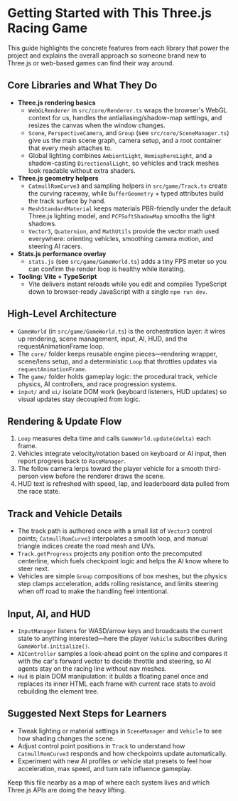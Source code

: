 # Getting Started with This Three.js Racing Game

This guide highlights the concrete features from each library that power the project and explains the overall approach so someone brand new to Three.js or web-based games can find their way around.

## Core Libraries and What They Do

- **Three.js rendering basics**
  - `WebGLRenderer` in `src/core/Renderer.ts` wraps the browser's WebGL context for us, handles the antialiasing/shadow-map settings, and resizes the canvas when the window changes.
  - `Scene`, `PerspectiveCamera`, and `Group` (see `src/core/SceneManager.ts`) give us the main scene graph, camera setup, and a root container that every mesh attaches to.
  - Global lighting combines `AmbientLight`, `HemisphereLight`, and a shadow-casting `DirectionalLight`, so vehicles and track meshes look readable without extra shaders.
- **Three.js geometry helpers**
  - `CatmullRomCurve3` and sampling helpers in `src/game/Track.ts` create the curving raceway, while `BufferGeometry` + typed attributes build the track surface by hand.
  - `MeshStandardMaterial` keeps materials PBR-friendly under the default Three.js lighting model, and `PCFSoftShadowMap` smooths the light shadows.
  - `Vector3`, `Quaternion`, and `MathUtils` provide the vector math used everywhere: orienting vehicles, smoothing camera motion, and steering AI racers.
- **Stats.js performance overlay**
  - `stats.js` (see `src/game/GameWorld.ts`) adds a tiny FPS meter so you can confirm the render loop is healthy while iterating.
- **Tooling: Vite + TypeScript**
  - Vite delivers instant reloads while you edit and compiles TypeScript down to browser-ready JavaScript with a single `npm run dev`.

## High-Level Architecture

- `GameWorld` (in `src/game/GameWorld.ts`) is the orchestration layer: it wires up rendering, scene management, input, AI, HUD, and the requestAnimationFrame loop.
- The `core/` folder keeps reusable engine pieces—rendering wrapper, scene/lens setup, and a deterministic `Loop` that throttles updates via `requestAnimationFrame`.
- The `game/` folder holds gameplay logic: the procedural track, vehicle physics, AI controllers, and race progression systems.
- `input/` and `ui/` isolate DOM work (keyboard listeners, HUD updates) so visual updates stay decoupled from logic.

## Rendering & Update Flow

1. `Loop` measures delta time and calls `GameWorld.update(delta)` each frame.
2. Vehicles integrate velocity/rotation based on keyboard or AI input, then report progress back to `RaceManager`.
3. The follow camera lerps toward the player vehicle for a smooth third-person view before the renderer draws the scene.
4. HUD text is refreshed with speed, lap, and leaderboard data pulled from the race state.

## Track and Vehicle Details

- The track path is authored once with a small list of `Vector3` control points; `CatmullRomCurve3` interpolates a smooth loop, and manual triangle indices create the road mesh and UVs.
- `Track.getProgress` projects any position onto the precomputed centerline, which fuels checkpoint logic and helps the AI know where to steer next.
- Vehicles are simple `Group` compositions of box meshes, but the physics step clamps acceleration, adds rolling resistance, and limits steering when off road to make the handling feel intentional.

## Input, AI, and HUD

- `InputManager` listens for WASD/arrow keys and broadcasts the current state to anything interested—here the player `Vehicle` subscribes during `GameWorld.initialize()`.
- `AIController` samples a look-ahead point on the spline and compares it with the car's forward vector to decide throttle and steering, so AI agents stay on the racing line without nav meshes.
- `Hud` is plain DOM manipulation: it builds a floating panel once and replaces its inner HTML each frame with current race stats to avoid rebuilding the element tree.

## Suggested Next Steps for Learners

- Tweak lighting or material settings in `SceneManager` and `Vehicle` to see how shading changes the scene.
- Adjust control point positions in `Track` to understand how `CatmullRomCurve3` responds and how checkpoints update automatically.
- Experiment with new AI profiles or vehicle stat presets to feel how acceleration, max speed, and turn rate influence gameplay.

Keep this file nearby as a map of where each system lives and which Three.js APIs are doing the heavy lifting.
